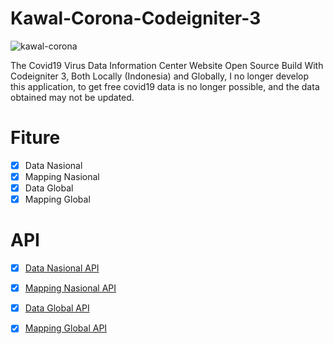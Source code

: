 # Kawal-Corona-Codeigniter-3
![kawal-corona](https://user-images.githubusercontent.com/48532204/172811169-4b9a458f-37d9-46c6-b5d0-b4f66ec3a2d8.png)

The Covid19 Virus Data Information Center Website Open Source Build With Codeigniter 3, Both Locally (Indonesia) and Globally,
I no longer develop this application, to get free covid19 data is no longer possible, and the data obtained may not be updated.

# Fiture
- [x] Data Nasional
- [x] Mapping Nasional
- [x] Data Global
- [x] Mapping Global

# API
- [x] [Data Nasional API](https://dekontaminasi.com/api/id/covid19/stats)
- [x] [Mapping Nasional API](https://lintangwisesa.github.io/Indonesia-Covid19-Maps/data/provinsi/all.json)
- [x] [Data Global API](https://api.covid19api.com/world/total)
- [x] [Mapping Global API](https://covid19.mathdro.id/api/confirmed)

